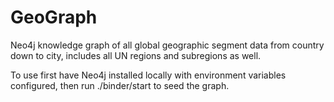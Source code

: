 # GeoGraph
Neo4j knowledge graph of all global geographic segment data from country down to city, includes all UN regions and subregions as well. 


To use first have Neo4j installed locally with environment variables configured, then run ./binder/start to seed the graph.
